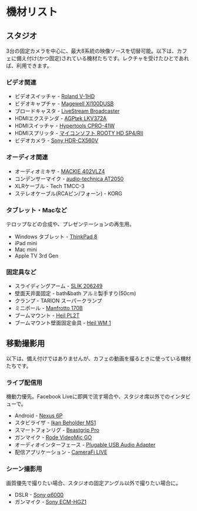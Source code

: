 # 機材リスト

## スタジオ

3台の固定カメラを中心に、最大8系統の映像ソースを切替可能。以下は、カフェに備え付け(かつ固定)されている機材たちです。レクチャを受けたひとであれば、利用できます。

### ビデオ関連

- ビデオスイッチャ - [Roland V-1HD](http://proav-jp.roland.com/products/v-1hd/)
- ビデオキャプチャ - [Magewell XI100DUSB](http://www.magewell.com/usb-capture-hdmi)
- ブロードキャスタ - [LiveStream Broadcaster](https://livestream.com/broadcaster)
- HDMIエクステンダ - [AGPtek LKV372A](http://www.agptek.com/AGPtek-HDMI-Network-Extender-737-130-1.html)
- HDMIスイッチャ - [Hypertools CPRO-41W](http://www.kirikaeki.net/switcher/hdmi/cpro41w/)
- HDMIスプリッタ - [マイコンソフト ROOTY HD SP4/RII](http://www.micomsoft.co.jp/rooty_hd_sp4r2.htm)
- ビデオカメラ - [Sony HDR-CX560V](http://www.sony.jp/handycam/products/HDR-CX560V/)

### オーディオ関連

- オーディオミキサ - [MACKIE 402VLZ4](http://mackie.com/products/vlz4-series)
- コンデンサーマイク - [audio-technica AT2050](https://www.audio-technica.co.jp/mi/show_model.php?modelId=2545)
- XLRケーブル - Tech TMCC-3
- ステレオケーブル(RCAピン/フォーン) - KORG

### タブレット・Macなど

テロップなどの合成や、プレゼンテーションの再生用。

- Windows タブレット - [ThinkPad 8](http://shopap.lenovo.com/jp/tablets/thinkpad/thinkpad-8/)
- iPad mini
- Mac mini
- Apple TV 3rd Gen

### 固定具など

- スライディングアーム - [SLIK 206249](http://www.slik.co.jp/discontinued/accessories/set/4906752206249.html)
- 壁面天井面固定 - bath&bath アルミ製手すり(50cm)
- クランプ - TARION スーパークランプ
- ミニポール - [Manfrotto 170B](https://www.manfrotto.jp/mini-floor-to-ceiling-pole-170)
- ブームマウント - [Heil PL2T](http://www.heilsound.com/pro/products/microphone-accessories/pl2t)
- ブームマウント壁面固定金具 - [Heil WM 1](http://www.heilsound.com/pro/products/microphone-accessories/hardware)

## 移動撮影用

以下は、備え付けではありませんが、カフェの動画を撮るときに使っている機材たちです。

### ライブ配信用

機動力優先。Facebook Liveに即興で流す場合や、スタジオ席以外でのインタビューで。

- Android - [Nexus 6P](https://www.google.com/intl/ja_jp/nexus/6p/)
- スタビライザ - [Ikan Beholder MS1](http://ikancorp.com/productdetail.php?id=1244)
- スマートフォンリグ - [Beastgrip Pro](https://beastgrip.com/collections/shop-now/products/beastgrip-pro)
- ガンマイク - [Rode VideoMic GO](http://en.rode.com/microphones/videomicgo)
- オーディオインターフェース - [Plugable USB Audio Adapter](http://plugable.com/products/usb-audio)
- 配信アプリケーション - [CameraFi LIVE](http://camerafi.com/app/camerafi-live/)

### シーン撮影用

画質優先で撮りたい場合、スタジオの固定アングル以外で撮りたい場合に。

- DSLR - [Sony α6000](http://www.sony.jp/ichigan/products/ILCE-6000/)
- ガンマイク - [Sony ECM-HGZ1](http://www.sony.jp/handycam/products/ECM-HGZ1/)
